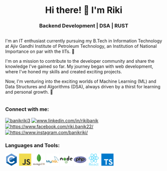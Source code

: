 <h1 align="center">Hi there! 👋 I'm Riki</h1>
<h3 align="center">Backend Development | DSA | RUST</h3>

<div style="display: flex; justify-content: space-between;">
  <div style="flex: 1;">
    <p>
      I'm an IT enthusiast currently pursuing my B.Tech in Information Technology at Ajiv Gandhi Institute of Petroleum Technology, an Institution of National Importance on par with the IITs. 🚀
    </p>
    <p>
      I'm on a mission to contribute to the developer community and share the knowledge I've gained so far. My journey began with web development, where I've honed my skills and created exciting projects.
    </p>
    <p>
      Now, I'm venturing into the exciting worlds of Machine Learning (ML) and Data Structures and Algorithms (DSA), always driven by a thirst for learning and personal growth. 🌱
    </p>
  </div>
  
</div>



<h3 align="left">Connect with me:</h3>
<p align="left">
  <a href="https://twitter.com/banikriki3" target="_blank"><img align="center" src="https://raw.githubusercontent.com/rahuldkjain/github-profile-readme-generator/master/src/images/icons/Social/twitter.svg" alt="banikriki3" height="30" width="40" /></a>
  <a href="https://linkedin.com/in/www.linkedin.com/in/rikibanik" target="_blank"><img align="center" src="https://raw.githubusercontent.com/rahuldkjain/github-profile-readme-generator/master/src/images/icons/Social/linked-in-alt.svg" alt="www.linkedin.com/in/rikibanik" height="30" width="40" /></a>
  <a href="https://www.facebook.com/riki.banik22/" target="_blank"><img align="center" src="https://raw.githubusercontent.com/rahuldkjain/github-profile-readme-generator/master/src/images/icons/Social/facebook.svg" alt="https://www.facebook.com/riki.banik22/" height="30" width="40" /></a>
  <a href="https://www.instagram.com/banikriki/" target="_blank"><img align="center" src="https://raw.githubusercontent.com/rahuldkjain/github-profile-readme-generator/master/src/images/icons/Social/instagram.svg" alt="https://www.instagram.com/banikriki/" height="30" width="40" /></a>
</p>

<h3 align="left">Languages and Tools:</h3>
<p align="left">
  <img src="https://raw.githubusercontent.com/devicons/devicon/master/icons/c/c-original.svg" alt="C" width="40" height="40"/>
  <img src="https://raw.githubusercontent.com/devicons/devicon/master/icons/javascript/javascript-original.svg" alt="JavaScript" width="40" height="40"/>
  <img src="https://raw.githubusercontent.com/devicons/devicon/master/icons/mongodb/mongodb-original-wordmark.svg" alt="MongoDB" width="40" height="40"/>
  <img src="https://raw.githubusercontent.com/devicons/devicon/master/icons/mysql/mysql-original-wordmark.svg" alt="MySQL" width="40" height="40"/>
  <img src="https://raw.githubusercontent.com/devicons/devicon/master/icons/nodejs/nodejs-original-wordmark.svg" alt="Node.js" width="40" height="40"/>
  <img src="https://raw.githubusercontent.com/devicons/devicon/master/icons/php/php-original.svg" alt="PHP" width="40" height="40"/>
  <img src="https://raw.githubusercontent.com/devicons/devicon/master/icons/react/react-original-wordmark.svg" alt="React" width="40" height="40"/>
  <img src="https://raw.githubusercontent.com/devicons/devicon/master/icons/typescript/typescript-original.svg" alt="TypeScript" width="40" height="40"/>
</p>
